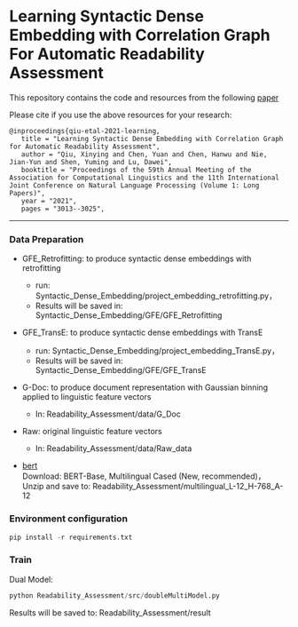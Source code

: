 # Learning Syntactic Dense Embedding with Correlation Graph For Automatic Readability Assessment

This repository contains the code and resources from the following [paper](https://www.aclanthology.org/2021.acl-long.235)

Please cite if you use the above resources for your research:

 ```
@inproceedings{qiu-etal-2021-learning,
    title = "Learning Syntactic Dense Embedding with Correlation Graph for Automatic Readability Assessment",
    author = "Qiu, Xinying and Chen, Yuan and Chen, Hanwu and Nie, Jian-Yun and Shen, Yuming and Lu, Dawei",
    booktitle = "Proceedings of the 59th Annual Meeting of the Association for Computational Linguistics and the 11th International Joint Conference on Natural Language Processing (Volume 1: Long Papers)",
    year = "2021",
    pages = "3013--3025",
 ```

------
### Data Preparation
- GFE_Retrofitting: to produce syntactic dense embeddings with retrofitting
  - run: Syntactic_Dense_Embedding/project_embedding_retrofitting.py，
  - Results will be saved in: Syntactic_Dense_Embedding/GFE/GFE_Retrofitting 

- GFE_TransE: to produce syntactic dense embeddings with TransE
  - run: Syntactic_Dense_Embedding/project_embedding_TransE.py，
  - Results will be saved in: Syntactic_Dense_Embedding/GFE/GFE_TransE 

- G-Doc: to produce document representation with Gaussian binning applied to linguistic feature vectors
  - In: Readability_Assessment/data/G_Doc

- Raw: original linguistic feature vectors
  - In: Readability_Assessment/data/Raw_data

- [bert](https://github.com/google-research/bert)  
Download: BERT-Base, Multilingual Cased (New, recommended)，
Unzip and save to: Readability_Assessment/multilingual_L-12_H-768_A-12

### Environment configuration   
```python
pip install -r requirements.txt
```
### Train

Dual Model:
```python
python Readability_Assessment/src/doubleMultiModel.py
```
Results will be saved to: Readability_Assessment/result
